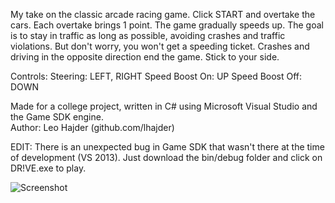 My take on the classic arcade racing game. Click START and overtake the cars. Each overtake brings 1 point. The game gradually speeds up. The goal is to stay in traffic as long as possible, avoiding crashes and traffic violations. But don't worry, you won't get a speeding ticket. Crashes and driving in the opposite direction end the game. Stick to your side.

Controls:
Steering: LEFT, RIGHT
Speed Boost On: UP
Speed Boost Off: DOWN

Made for a college project, written in C# using Microsoft Visual Studio and the Game SDK engine. <br/>
Author: Leo Hajder (github.com/lhajder)

EDIT: There is an unexpected bug in Game SDK that wasn't there at the time of
development (VS 2013). Just download the bin/debug folder and click on DR!VE.exe to play.

![Screenshot](https://github.com/lhajder/DRIVE/blob/master/bin/Debug/naslovnica.png?raw=true)
